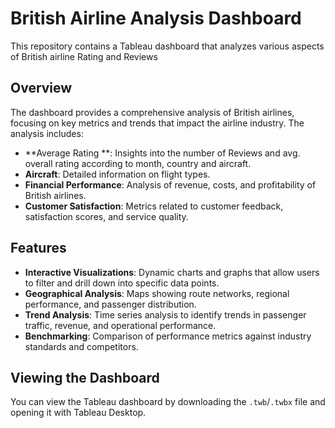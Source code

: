 # British Airline Analysis Dashboard

This repository contains a Tableau dashboard that analyzes various aspects of British airline Rating and Reviews 

## Overview

The dashboard provides a comprehensive analysis of British airlines, focusing on key metrics and trends that impact the airline industry. The analysis includes:

- **Average Rating **: Insights into the number of Reviews and avg. overall rating according to month, country and aircraft.
- **Aircraft**: Detailed information on flight types.
- **Financial Performance**: Analysis of revenue, costs, and profitability of British airlines.
- **Customer Satisfaction**: Metrics related to customer feedback, satisfaction scores, and service quality.

## Features

- **Interactive Visualizations**: Dynamic charts and graphs that allow users to filter and drill down into specific data points.
- **Geographical Analysis**: Maps showing route networks, regional performance, and passenger distribution.
- **Trend Analysis**: Time series analysis to identify trends in passenger traffic, revenue, and operational performance.
- **Benchmarking**: Comparison of performance metrics against industry standards and competitors.

## Viewing the Dashboard

You can view the Tableau dashboard by downloading the `.twb`/`.twbx` file and opening it with Tableau Desktop.


